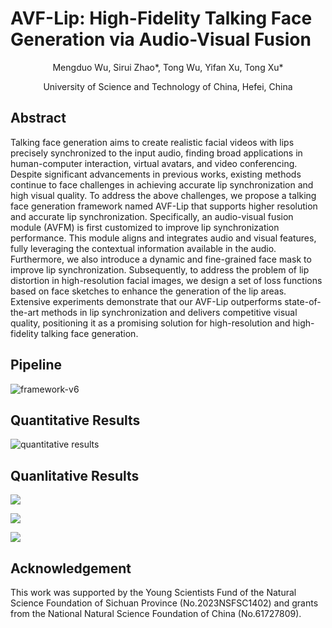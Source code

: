 # AVF-Lip: High-Fidelity Talking Face Generation via Audio-Visual Fusion

<div align="center">

Mengduo Wu, Sirui Zhao*, Tong Wu, Yifan Xu, Tong Xu*

University of Science and Technology of China, Hefei, China  


</div>


## Abstract
Talking face generation aims to create realistic facial videos with lips precisely synchronized to the input audio, finding broad applications in human-computer interaction, virtual avatars, and video conferencing. Despite significant advancements in previous works, existing methods continue to face challenges in achieving accurate lip synchronization and high visual quality. 
To address the above challenges, we propose a talking face generation framework named AVF-Lip that supports higher resolution and accurate lip synchronization. 
Specifically, an audio-visual fusion module (AVFM) is first customized to improve lip synchronization performance. This module aligns and integrates audio and visual features, fully leveraging the contextual information available in the audio.
Furthermore, we also introduce a dynamic and fine-grained face mask to improve lip synchronization.
Subsequently, to address the problem of lip distortion in high-resolution facial images, we design a set of loss functions based on face sketches to enhance the generation of the lip areas.
Extensive experiments demonstrate that our AVF-Lip outperforms state-of-the-art methods in lip synchronization and delivers competitive visual quality, positioning it as a promising solution for high-resolution and high-fidelity talking face generation.

## Pipeline

![framework-v6](https://github.com/wmd-1/avfm.github.io/assets/65806693/71f61f80-88cc-44fc-9dee-0442928f0a35)

## Quantitative Results

![quantitative results](https://github.com/wmd-1/avfm.github.io/assets/65806693/4fade20a-bb9c-427a-9714-6c5e19b70dcb)

## Quanlitative Results



![](https://github.com/wmd-1/wmd-1.github.io/assets/65806693/e132de23-11f6-493f-afa9-157263709d8a)



![](https://github.com/wmd-1/wmd-1.github.io/assets/65806693/c85f97ff-2ab6-47af-991b-74296ea1c30b)



![](https://github.com/wmd-1/wmd-1.github.io/assets/65806693/e509e1ba-7d1f-4f85-873b-1e7d5cc550f1)



## Acknowledgement

This work was supported by the Young Scientists Fund of the Natural
Science Foundation of Sichuan Province (No.2023NSFSC1402) and grants
from the National Natural Science Foundation of China (No.61727809).
